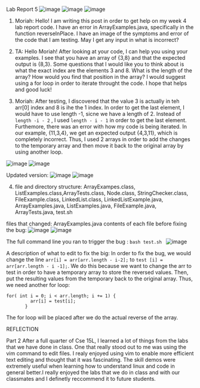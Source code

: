 Lab Report 5
 ![image](ss10.png)
 ![image](ss11.png)
 ![image](ss20.png)
  1) Moriah: Hello! I am writing this post in order to get help on my week 4 lab report code. I have an error in ArrayExamples.java, specifically in the function reverseInPlace. I have an image of the symptoms and error of the code that I am testing. May I get any input in what is incorrect?

2) TA: Hello Moriah! After looking at your code, I can help you using your examples. I see that you have an array of {3,8} and that the expected output is {8,3}. Some questions that I would like you to think about is what the exact index are the elements 3 and 8. What is the length of the array? How would you find that position in the array? I would suggest using a for loop in order to iterate throught the code. I hope that helps and good luck!
3) Moriah: After testing, I discovered that the value 3 is actually in teh arr[0] index and 8 is ihe the 1 index. In order to get the last element, I would have to use length -1, sicne we have a length of 2. Instead of ``` length -i - 2 ``` , I used ``` length - i - 1 ``` in order to get the last element. Furthemore, there was an error with how my code is being iterated. In our example, {11,3,4}, we get an expected output {4,3,11}, which is completely incorrect. Thus, I used 2 arrays in order to add the changes to the temporary array and then move it back to the original array by using another loop. 

 ![image](ss21.png)
 ![image](ss14.png)
 
 Updated version:
 ![image](ss15.png)
 ![image](ss16.png)
 
4) file and directory structure: ArrayExampes.class, ListExamples.class,ArrayTests.class, Node.class, StringChecker.class, FileExample.class, LinkedList.class, LinkedListExample.java, ArrayExamples.java, ListExamples.java, FileExample.java, ArrayTests.java, test.sh

files that changed: ArrayExamples.java
contents of each file before fixing the bug:
![image](ss17.png)
![image](ss18.png)

The full command line you ran to trigger the bug : ```bash test.sh ```
![image](ss22.png)

A description of what to edit to fix the big: 
In order to fix the bug, we would change the line ``` arr[i] = arr[arr.length - i-2]; ``` to ``` test [i] = arr[arr.length - i -1]; ```. We do this because we want to change the arr to test in order to have a temporary array to store the reversed values. Then, put the resulting values from the temporary back to the original array.  Thus, we need another for loop:

~~~
for( int i = 0; i < arr.length; i += 1) {
         arr[i] = test[i];
       }
~~~
The for loop will be placed after we do the actual reverse of the array. 

REFLECTION

Part 2
After a full quarter of Cse 15L, I learned a lot of things from the labs that we have done in class. One that really stood out to me was using the vim command to edit files. I realy enjoyed using vim to enable more efficient text editing and thought that it was fascinating. The skill demos were extremely useful when learning how to understand linux and code in general better.I really enjoyed the labs that we do in class and with our classmates and I definetly reccommend it to future students. 
